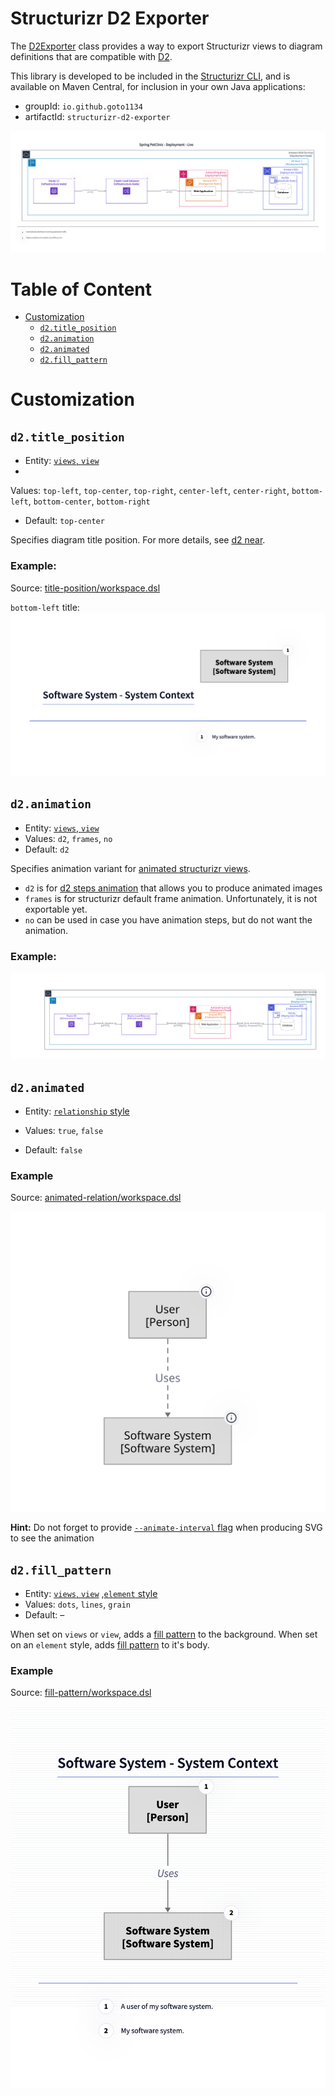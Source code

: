 # Structurizr D2 Exporter

The [D2Exporter](/lib/src/main/kotlin/io/github/goto1134/structurizr/export/d2/D2Exporter.kt) class provides a way
to export Structurizr views to diagram definitions that are compatible with [D2](https://d2lang.com).

This library is developed to be included in the [Structurizr CLI](https://github.com/structurizr/cli),
and is available on Maven Central, for inclusion in your own Java applications:

- groupId: `io.github.goto1134`
- artifactId: `structurizr-d2-exporter`

![amazon.png](examples/amazon.png)

# Table of Content
<!-- TOC -->
* [Customization](#customization)
  * [`d2.title_position`](#d2titleposition)
  * [`d2.animation`](#d2animation)
  * [`d2.animated`](#d2animated)
  * [`d2.fill_pattern`](#d2fillpattern)
<!-- TOC -->


# Customization

## `d2.title_position`

* Entity: [`views`, `view`](https://github.com/structurizr/dsl/blob/master/docs/language-reference.md#views)
*

Values: `top-left`, `top-center`, `top-right`, `center-left`, `center-right`, `bottom-left`, `bottom-center`, `bottom-right`

* Default: `top-center`

Specifies diagram title position. For more details, see [d2 near](https://d2lang.com/tour/positions/#near).

### Example:

Source: [title-position/workspace.dsl](lib/src/test/resources/title-position/workspace.dsl)

`bottom-left` title:
![title-position.png](examples/title-position.png)

## `d2.animation`

* Entity: [`views`, `view`](https://github.com/structurizr/dsl/blob/master/docs/language-reference.md#views)
* Values: `d2`, `frames`, `no`
* Default: `d2`

Specifies animation variant for [animated structurizr views](https://github.com/structurizr/dsl/blob/master/docs/language-reference.md#animation).

* `d2` is for [d2 steps animation](https://d2lang.com/tour/steps) that allows you
to produce animated images
* `frames` is for structurizr default frame animation.
Unfortunately, it is not exportable yet.
* `no` can be used in case you have animation steps, but do not want the animation.

### Example:

![amazon-animated.svg](examples/amazon-animated.svg)

## `d2.animated`

* Entity:  [`relationship` style](https://github.com/structurizr/dsl/blob/master/docs/language-reference.md#relationship-style)

* Values: `true`, `false`
* Default: `false`

### Example

Source: [animated-relation/workspace.dsl](lib/src/test/resources/animated-relation/workspace.dsl)

![animated-relation.svg](examples/animated-relation.svg)

**Hint:** Do not forget to provide [`--animate-interval` flag](https://d2lang.com/tour/composition-formats/) when
producing SVG to see the animation

## `d2.fill_pattern`
* Entity: [`views`, `view`](https://github.com/structurizr/dsl/blob/master/docs/language-reference.md#views) ,[`element` style](https://github.com/structurizr/dsl/blob/master/docs/language-reference.md#element-style)
* Values: `dots`, `lines`, `grain`
* Default: –

When set on `views` or `view`, adds a [fill pattern](https://d2lang.com/tour/style/#fill-pattern) to the background.
When set on an `element` style, adds [fill pattern](https://d2lang.com/tour/style/#fill-pattern) to it's body.

### Example

Source: [fill-pattern/workspace.dsl](lib/src/test/resources/fill-pattern/workspace.dsl)

![fill-pattern.png](examples/fill-pattern.png)

